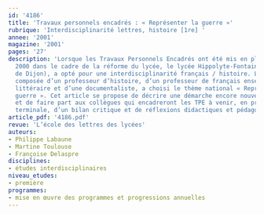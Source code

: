 ```yaml
---
id: '4186'
title: 'Travaux personnels encadrés : « Représenter la guerre »'
rubrique: 'Interdisciplinarité lettres, histoire [1re] '
annee: '2001'
magazine: '2001'
pages: '27'
description: 'Lorsque les Travaux Personnels Encadrés ont été mis en place à la rentrée
  2000 dans le cadre de la réforme du lycée, le lycée Hippolyte-Fontaine (académie
  de Dijon), a opté pour une interdisciplinarité français / histoire. L’équipe pédagogique,
  composée d’un professeur d’histoire, d’un professeur de français enseignant en première
  littéraire et d’une documentaliste, a choisi le thème national « Représenter la
  guerre ». Cet article se propose de décrire une démarche encore nouvelle, donc perfectible,
  et de faire part aux collègues qui encadreront les TPE à venir, en première ou en
  terminale, d’un bilan critique et de réflexions didactiques et pédagogiques.'
article_pdf: '4186.pdf'
revue: 'L’école des lettres des lycées'
auteurs:
- Philippe Labaune
- Martine Toulouse
- Françoise Delaspre
disciplines:
- études interdisciplinaires
niveau_etudes:
- première
programmes:
- mise en œuvre des programmes et progressions annuelles
---
```

